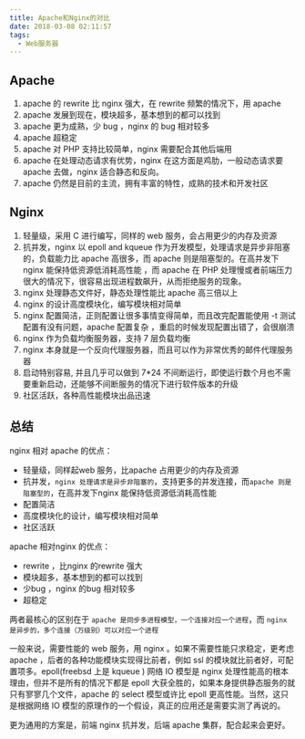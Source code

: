 ```yaml
---
title: Apache和Nginx的对比
date: 2018-03-08 02:11:57
tags:
  - Web服务器
---
```

## Apache

1. apache 的 rewrite 比 nginx 强大，在 rewrite 频繁的情况下，用 apache
2. apache 发展到现在，模块超多，基本想到的都可以找到
3. apache 更为成熟，少 bug ，nginx 的 bug 相对较多
4. apache 超稳定
5. apache 对 PHP 支持比较简单，nginx 需要配合其他后端用
6. apache 在处理动态请求有优势，nginx 在这方面是鸡肋，一般动态请求要 apache 去做，nginx 适合静态和反向。
7. apache 仍然是目前的主流，拥有丰富的特性，成熟的技术和开发社区

<!-- more -->

## Nginx

1. 轻量级，采用 C 进行编写，同样的 web 服务，会占用更少的内存及资源
2. 抗并发，nginx 以 epoll and kqueue 作为开发模型，处理请求是异步非阻塞的，负载能力比 apache 高很多，而 apache 则是阻塞型的。在高并发下 nginx 能保持低资源低消耗高性能 ，而 apache 在 PHP 处理慢或者前端压力很大的情况下，很容易出现进程数飙升，从而拒绝服务的现象。
3. nginx 处理静态文件好，静态处理性能比 apache 高三倍以上
4. nginx 的设计高度模块化，编写模块相对简单
5. nginx 配置简洁，正则配置让很多事情变得简单，而且改完配置能使用 -t 测试配置有没有问题，apache 配置复杂 ，重启的时候发现配置出错了，会很崩溃
6. nginx 作为负载均衡服务器，支持 7 层负载均衡
7. nginx 本身就是一个反向代理服务器，而且可以作为非常优秀的邮件代理服务器
8. 启动特别容易, 并且几乎可以做到 7*24 不间断运行，即使运行数个月也不需要重新启动，还能够不间断服务的情况下进行软件版本的升级
9. 社区活跃，各种高性能模块出品迅速

## 总结

nginx 相对 apache 的优点：

  * 轻量级，同样起web 服务，比apache 占用更少的内存及资源
  * 抗并发，`nginx 处理请求是异步非阻塞的`，支持更多的并发连接，而`apache 则是阻塞型的`，在高并发下nginx 能保持低资源低消耗高性能
  * 配置简洁
  * 高度模块化的设计，编写模块相对简单
  * 社区活跃

apache 相对nginx 的优点：

  * rewrite ，比nginx 的rewrite 强大
  * 模块超多，基本想到的都可以找到
  * 少bug ，nginx 的bug 相对较多
  * 超稳定

两者最核心的区别在于 `apache 是同步多进程模型，一个连接对应一个进程`，而 `nginx 是异步的，多个连接（万级别）可以对应一个进程`

一般来说，需要性能的 web 服务，用 nginx 。如果不需要性能只求稳定，更考虑 apache ，后者的各种功能模块实现得比前者，例如 ssl 的模块就比前者好，可配置项多。epoll(freebsd 上是 kqueue ) 网络 IO 模型是 nginx 处理性能高的根本理由，但并不是所有的情况下都是 epoll 大获全胜的，如果本身提供静态服务的就只有寥寥几个文件，apache 的 select 模型或许比 epoll 更高性能。当然，这只是根据网络 IO 模型的原理作的一个假设，真正的应用还是需要实测了再说的。

更为通用的方案是，前端 nginx 抗并发，后端 apache 集群，配合起来会更好。
